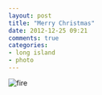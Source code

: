 ```yaml
---
layout: post
title: "Merry Christmas"
date: 2012-12-25 09:21
comments: true
categories:
- long island
- photo
---
```


![fire](http://farm8.staticflickr.com/7301/10944746145_2f98a09a02_c.jpg)